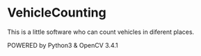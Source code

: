 # VehicleCounting
This is a little software who can count vehicles in diferent places.

POWERED by Python3 & OpenCV 3.4.1
